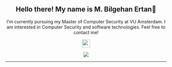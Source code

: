 
<h2 align="center">Hello there! My name is M. Bilgehan Ertan👋</h2>
<p align="center">I'm currently pursuing my Master of Computer Security at VU Amsterdam. I am interested in Computer Security and software technologies.
  Feel free to contact me! 
  
</p>


<p align="center"><a href="https://www.linkedin.com/in/mbilgehanertan"><img src="https://img.shields.io/badge/linkedin-%230077B5.svg?&style=for-the-badge&logo=linkedin&logoColor=white" height=25></a>
</p>

<p align="center">
<a href="https://github.com/bilgehanertan"><img src="https://img.shields.io/github/followers/bilgehanertan?style=social"></a>
</p>
<hr>





